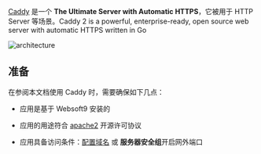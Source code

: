 [Caddy](https://caddyserver.com/) 是一个 **The Ultimate Server with Automatic HTTPS**，它被用于 HTTP Server  等场景。Caddy 2 is a powerful, enterprise-ready, open source web server with automatic HTTPS written in Go


![architecture](https://libs.websoft9.com/Websoft9/DocsPicture/zh/caddy/caddy-arch-websoft9.svg)


## 准备

在参阅本文档使用 Caddy 时，需要确保如下几点：

- 应用是基于 Websoft9 安装的

- 应用的用途符合 [apache2](https://opensource.org/licenses/Apache-2.0) 开源许可协议

- 应用具备访问条件：[配置域名](./guide/appsetdomain) 或 **服务器安全组**开启网外端口